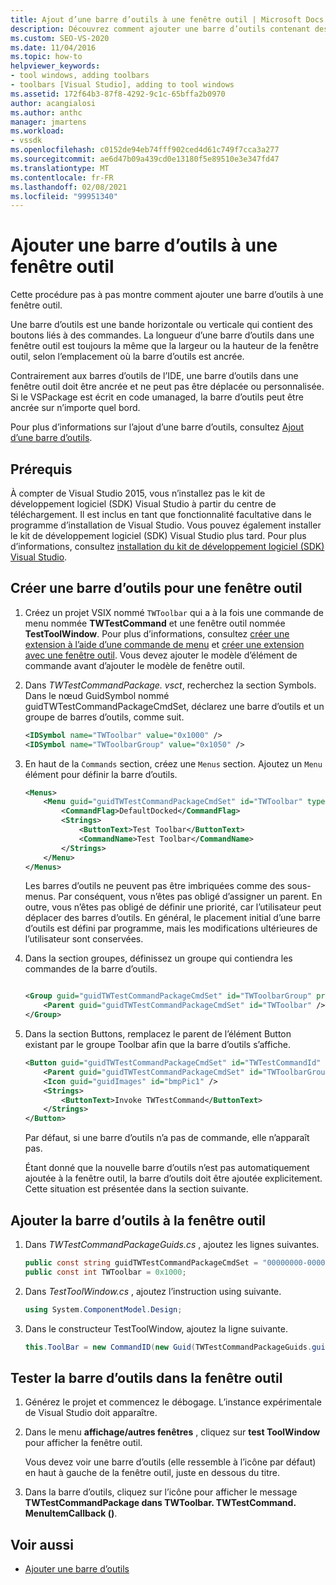 ```yaml
---
title: Ajout d’une barre d’outils à une fenêtre outil | Microsoft Docs
description: Découvrez comment ajouter une barre d’outils contenant des boutons liés aux commandes à une fenêtre outil dans l’environnement de développement intégré (IDE) de Visual Studio.
ms.custom: SEO-VS-2020
ms.date: 11/04/2016
ms.topic: how-to
helpviewer_keywords:
- tool windows, adding toolbars
- toolbars [Visual Studio], adding to tool windows
ms.assetid: 172f64b3-87f8-4292-9c1c-65bffa2b0970
author: acangialosi
ms.author: anthc
manager: jmartens
ms.workload:
- vssdk
ms.openlocfilehash: c0152de94eb74fff902ced4d61c749f7cca3a277
ms.sourcegitcommit: ae6d47b09a439cd0e13180f5e89510e3e347fd47
ms.translationtype: MT
ms.contentlocale: fr-FR
ms.lasthandoff: 02/08/2021
ms.locfileid: "99951340"
---
```

# <a name="add-a-toolbar-to-a-tool-window"></a>Ajouter une barre d’outils à une fenêtre outil
Cette procédure pas à pas montre comment ajouter une barre d’outils à une fenêtre outil.

 Une barre d’outils est une bande horizontale ou verticale qui contient des boutons liés à des commandes. La longueur d’une barre d’outils dans une fenêtre outil est toujours la même que la largeur ou la hauteur de la fenêtre outil, selon l’emplacement où la barre d’outils est ancrée.

 Contrairement aux barres d’outils de l’IDE, une barre d’outils dans une fenêtre outil doit être ancrée et ne peut pas être déplacée ou personnalisée. Si le VSPackage est écrit en code umanaged, la barre d’outils peut être ancrée sur n’importe quel bord.

 Pour plus d’informations sur l’ajout d’une barre d’outils, consultez [Ajout d’une barre d’outils](../extensibility/adding-a-toolbar.md).

## <a name="prerequisites"></a>Prérequis
 À compter de Visual Studio 2015, vous n’installez pas le kit de développement logiciel (SDK) Visual Studio à partir du centre de téléchargement. Il est inclus en tant que fonctionnalité facultative dans le programme d’installation de Visual Studio. Vous pouvez également installer le kit de développement logiciel (SDK) Visual Studio plus tard. Pour plus d’informations, consultez [installation du kit de développement logiciel (SDK) Visual Studio](../extensibility/installing-the-visual-studio-sdk.md).

## <a name="create-a-toolbar-for-a-tool-window"></a>Créer une barre d’outils pour une fenêtre outil

1. Créez un projet VSIX nommé `TWToolbar` qui a à la fois une commande de menu nommée **TWTestCommand** et une fenêtre outil nommée **TestToolWindow**. Pour plus d’informations, consultez [créer une extension à l’aide d’une commande de menu](../extensibility/creating-an-extension-with-a-menu-command.md) et [créer une extension avec une fenêtre outil](../extensibility/creating-an-extension-with-a-tool-window.md). Vous devez ajouter le modèle d’élément de commande avant d’ajouter le modèle de fenêtre outil.

2. Dans *TWTestCommandPackage. vsct*, recherchez la section Symbols. Dans le nœud GuidSymbol nommé guidTWTestCommandPackageCmdSet, déclarez une barre d’outils et un groupe de barres d’outils, comme suit.

    ```xml
    <IDSymbol name="TWToolbar" value="0x1000" />
    <IDSymbol name="TWToolbarGroup" value="0x1050" />
    ```

3. En haut de la `Commands` section, créez une `Menus` section. Ajoutez un `Menu` élément pour définir la barre d’outils.

    ```xml
    <Menus>
        <Menu guid="guidTWTestCommandPackageCmdSet" id="TWToolbar" type="ToolWindowToolbar">
            <CommandFlag>DefaultDocked</CommandFlag>
            <Strings>
                <ButtonText>Test Toolbar</ButtonText>
                <CommandName>Test Toolbar</CommandName>
            </Strings>
        </Menu>
    </Menus>
    ```

     Les barres d’outils ne peuvent pas être imbriquées comme des sous-menus. Par conséquent, vous n’êtes pas obligé d’assigner un parent. En outre, vous n’êtes pas obligé de définir une priorité, car l’utilisateur peut déplacer des barres d’outils. En général, le placement initial d’une barre d’outils est défini par programme, mais les modifications ultérieures de l’utilisateur sont conservées.

4. Dans la section groupes, définissez un groupe qui contiendra les commandes de la barre d’outils.

    ```xml

    <Group guid="guidTWTestCommandPackageCmdSet" id="TWToolbarGroup" priority="0x0000">
        <Parent guid="guidTWTestCommandPackageCmdSet" id="TWToolbar" />
    </Group>
    ```

5. Dans la section Buttons, remplacez le parent de l’élément Button existant par le groupe Toolbar afin que la barre d’outils s’affiche.

    ```xml
    <Button guid="guidTWTestCommandPackageCmdSet" id="TWTestCommandId" priority="0x0100" type="Button">
        <Parent guid="guidTWTestCommandPackageCmdSet" id="TWToolbarGroup" />
        <Icon guid="guidImages" id="bmpPic1" />
        <Strings>
            <ButtonText>Invoke TWTestCommand</ButtonText>
        </Strings>
    </Button>
    ```

     Par défaut, si une barre d’outils n’a pas de commande, elle n’apparaît pas.

     Étant donné que la nouvelle barre d’outils n’est pas automatiquement ajoutée à la fenêtre outil, la barre d’outils doit être ajoutée explicitement. Cette situation est présentée dans la section suivante.

## <a name="add-the-toolbar-to-the-tool-window"></a>Ajouter la barre d’outils à la fenêtre outil

1. Dans *TWTestCommandPackageGuids.cs* , ajoutez les lignes suivantes.

    ```csharp
    public const string guidTWTestCommandPackageCmdSet = "00000000-0000-0000-0000-0000";  // get the GUID from the .vsct file
    public const int TWToolbar = 0x1000;
    ```

2. Dans *TestToolWindow.cs* , ajoutez l’instruction using suivante.

    ```csharp
    using System.ComponentModel.Design;
    ```

3. Dans le constructeur TestToolWindow, ajoutez la ligne suivante.

    ```csharp
    this.ToolBar = new CommandID(new Guid(TWTestCommandPackageGuids.guidTWTestCommandPackageCmdSet), TWTestCommandPackageGuids.TWToolbar);
    ```

## <a name="test-the-toolbar-in-the-tool-window"></a>Tester la barre d’outils dans la fenêtre outil

1. Générez le projet et commencez le débogage. L’instance expérimentale de Visual Studio doit apparaître.

2. Dans le menu **affichage/autres fenêtres** , cliquez sur **test ToolWindow** pour afficher la fenêtre outil.

     Vous devez voir une barre d’outils (elle ressemble à l’icône par défaut) en haut à gauche de la fenêtre outil, juste en dessous du titre.

3. Dans la barre d’outils, cliquez sur l’icône pour afficher le message **TWTestCommandPackage dans TWToolbar. TWTestCommand. MenuItemCallback ()**.

## <a name="see-also"></a>Voir aussi
- [Ajouter une barre d’outils](../extensibility/adding-a-toolbar.md)
